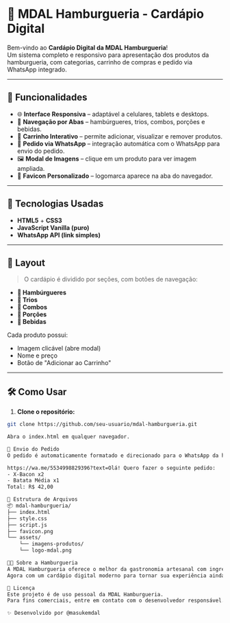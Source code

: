 # 🍔 MDAL Hamburgueria - Cardápio Digital

Bem-vindo ao **Cardápio Digital da MDAL Hamburgueria**!  
Um sistema completo e responsivo para apresentação dos produtos da hamburgueria, com categorias, carrinho de compras e pedido via WhatsApp integrado.


---

## 🚀 Funcionalidades

- 🌐 **Interface Responsiva** – adaptável a celulares, tablets e desktops.
- 📑 **Navegação por Abas** – hambúrgueres, trios, combos, porções e bebidas.
- 🛒 **Carrinho Interativo** – permite adicionar, visualizar e remover produtos.
- 💬 **Pedido via WhatsApp** – integração automática com o WhatsApp para envio do pedido.
- 🖼️ **Modal de Imagens** – clique em um produto para ver imagem ampliada.
- 📌 **Favicon Personalizado** – logomarca aparece na aba do navegador.

---

## 🧠 Tecnologias Usadas

- **HTML5** + **CSS3**  
- **JavaScript Vanilla (puro)**  
- **WhatsApp API (link simples)**

---

## 📸 Layout

> O cardápio é dividido por seções, com botões de navegação:
- **🍔 Hambúrgueres**
- **🥪 Trios**
- **🍟 Combos**
- **🍗 Porções**
- **🥤 Bebidas**

Cada produto possui:
- Imagem clicável (abre modal)
- Nome e preço
- Botão de "Adicionar ao Carrinho"

---

## 🛠️ Como Usar

1. **Clone o repositório:**

```bash
git clone https://github.com/seu-usuario/mdal-hamburgueria.git

Abra o index.html em qualquer navegador.

📱 Envio do Pedido
O pedido é automaticamente formatado e direcionado para o WhatsApp da hamburgueria com todos os itens e o total:

https://wa.me/5534998829396?text=Olá! Quero fazer o seguinte pedido:
- X-Bacon x2
- Batata Média x1
Total: R$ 42,00

🧩 Estrutura de Arquivos
📦 mdal-hamburgueria/
├── index.html
├── style.css
├── script.js
├── favicon.png
└── assets/
    └── imagens-produtos/
    └── logo-mdal.png

👨‍🍳 Sobre a Hamburgueria
A MDAL Hamburgueria oferece o melhor da gastronomia artesanal com ingredientes frescos, sabores únicos e combos incríveis para todas as fomes.
Agora com um cardápio digital moderno para tornar sua experiência ainda mais deliciosa!

📝 Licença
Este projeto é de uso pessoal da MDAL Hamburgueria.
Para fins comerciais, entre em contato com o desenvolvedor responsável.

✨ Desenvolvido por @masukemdal
